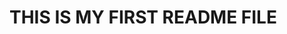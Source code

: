<html>
  <head>
    <link href = "readStyle.css"></link>
  </head>
  <div class = "head">
    <h1>THIS IS MY FIRST README FILE</h1>
  </div>
</html>

